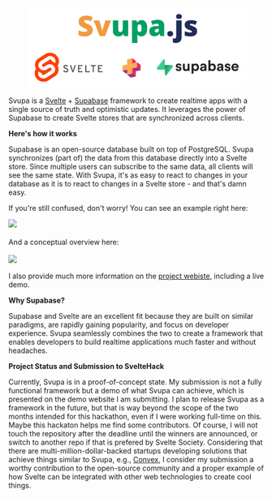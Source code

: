 <a href="https://svupa.vercel.app/">
<p  align="center">
<img src="./header.png" height="160">
</p>
</a>

Svupa is a [Svelte](https://svelte.dev/) + [Supabase](https://supabase.com/) framework to create realtime apps with a single source of truth and optimistic updates. It leverages the power of Supabase to create Svelte stores that are synchronized across clients.


<b>Here's how it works</b><br>

Supabase is an open-source database built on top of PostgreSQL. Svupa synchronizes (part of) the data from this database directly into a Svelte store. Since multiple users can subscribe to the same data, all clients will see the same state. With Svupa, it's as easy to react to changes in your database as it is to react to changes in a Svelte store - and that's damn easy.


If you're still confused, don't worry! You can see an example right here:

<img src="https://svupa.vercel.app/demo_hero.gif" height="380"><br><br>
And a conceptual overview here:
<br><br>
<img src="https://svupa.vercel.app/concept.png" height="380"><br>

I also provide much more information on the <a href="https://svupa.vercel.app/">project webiste</a>, including a live demo.

<b>Why Supabase?</b><br>

Supabase and Svelte are an excellent fit because they are built on similar paradigms, are rapidly gaining popularity, and focus on developer experience. Svupa seamlessly combines the two to create a framework that enables developers to build realtime applications much faster and without headaches.

<b>Project Status and Submission to SvelteHack</b><br>

Currently, Svupa is in a proof-of-concept state. My submission is not a fully functional framework but a demo of what Svupa can achieve, which is presented on the demo website I am submitting. I plan to release Svupa as a framework in the future, but that is way beyond the scope of the two months intended for this hackathon, even if I were working full-time on this. Maybe this hackaton helps me find some contributors. Of course, I will not touch the repository after the deadline until the winners are announced, or switch to another repo if that is prefered by Svelte Society. Considering that there are multi-million-dollar-backed startups developing solutions that achieve things similar to Svupa, e.g., <a href="https://www.convex.dev">Convex</a>, I consider my submission a worthy contribution to the open-source community and a proper example of how Svelte can be integrated with other web technologies to create cool things.
